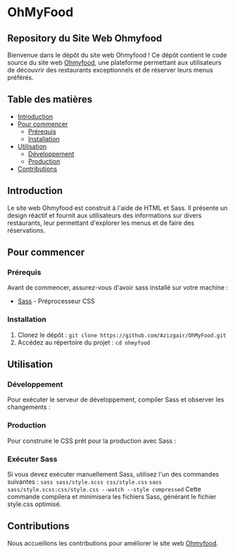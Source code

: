 # OhMyFood
## Repository du Site Web Ohmyfood

Bienvenue dans le dépôt du site web Ohmyfood ! Ce dépôt contient le code source du site web [Ohmyfood](https://azizgair.github.io/abdelaziz/), une plateforme permettant aux utilisateurs de découvrir des restaurants exceptionnels et de réserver leurs menus préférés.

## Table des matières

- [Introduction](#introduction)
- [Pour commencer](#pour-commencer)
  - [Prérequis](#prérequis)
  - [Installation](#installation)
- [Utilisation](#utilisation)
  - [Développement](#développement)
  - [Production](#production)
- [Contributions](#contributions)

## Introduction

Le site web Ohmyfood est construit à l'aide de HTML et Sass. Il présente un design réactif et fournit aux utilisateurs des informations sur divers restaurants, leur permettant d'explorer les menus et de faire des réservations.

## Pour commencer
### Prérequis

Avant de commencer, assurez-vous d'avoir sass installé sur votre machine :

- [Sass](https://sass-lang.com/) - Préprocesseur CSS

### Installation

1. Clonez le dépôt :
    `git clone https://github.com/Azizgair/OhMyFood.git`
2. Accédez au répertoire du projet :
    `cd ohmyfood`

## Utilisation
### Développement

Pour exécuter le serveur de développement, compiler Sass et observer les changements :

### Production

Pour construire le CSS prêt pour la production avec Sass :

### Exécuter Sass

Si vous devez exécuter manuellement Sass, utilisez l'un des commandes suivantes :
    `sass sass/style.scss css/style.css`
    `sass sass/style.scss:css/style.css --watch --style compressed`
Cette commande compilera et minimisera les fichiers Sass, générant le fichier style.css optimisé.

## Contributions

Nous accueillons les contributions pour améliorer le site web [Ohmyfood](https://github.com/Azizgair/OhMyFood).